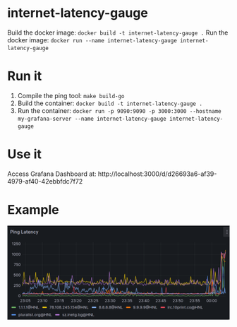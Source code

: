 # internet-latency-gauge

Build the docker image: `docker build -t internet-latency-gauge .`
Run the docker image: `docker run --name internet-latency-gauge internet-latency-gauge`

# Run it
1. Compile the ping tool: `make build-go`
2. Build the container: `docker build -t internet-latency-gauge .`
3. Run the container: `docker run -p 9090:9090 -p 3000:3000 --hostname my-grafana-server --name internet-latency-gauge internet-latency-gauge`

# Use it
Access Grafana Dashboard at: http://localhost:3000/d/d26693a6-af39-4979-af40-42ebbfdc7f72


# Example
![example](docs/ping-latency-example.png)
